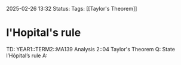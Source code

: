 2025-02-26 13:32
Status: 
Tags: [[Taylor's Theorem]]
# l'Hopital's rule

TD: YEAR1::TERM2::MA139 Analysis 2::04 Taylor's Theorem
Q: State l’Hôpital’s rule
A: 